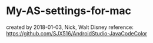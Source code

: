 # My-AS-settings-for-mac

created by 2018-01-03, Nick, Walt Disney 
reference:
https://github.com/SJX516/AndroidStudio-JavaCodeColor
